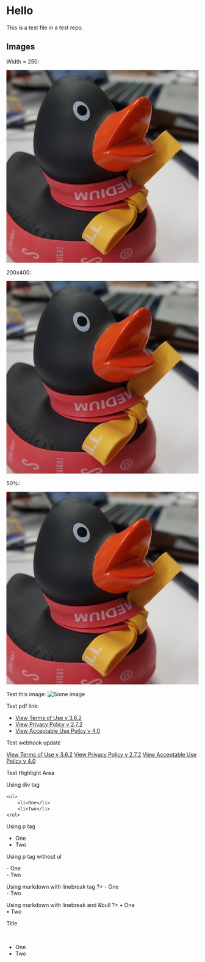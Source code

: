 # Hello

This is a test file in a test repo.

## Images

Width = 250:

![Ducky](docs/ducky_square_1.jpeg ':size=250')

200x400:

![Ducky 1](docs/ducky_square_1.jpeg ':size=200x400')

50%:

![Ducky 1](docs/ducky_square_1.jpeg ':size=50%')

Test this image:
![Some image](https://github.com/GovTechSG/developer.gov.sg/raw/master/assets/img/2%20Code%20Snap.png)

Test pdf link:
- [View Terms of Use v 3.6.2](/terms-of-use.pdf ':target=_blank') 
- [View Privacy Policy v 2.7.2](/privacy-policy-v-2.7.2.pdf ':target=_blank') 
- [View Acceptable Use Poilcy v 4.0](/mdm-aup-v4.0.pdf ':target=_blank') 

Test webhook update

<a href="terms-of-use.pdf" target="_blank">View Terms of Use v 3.6.2</a>
<a href="privacy-policy-v-2.7.2.pdf" target="_blank">View Privacy Policy v 2.7.2</a>
<a href="mdm-aup-v4.0.pdf " target="_blank">View Acceptable Use Poilcy v 4.0</a>

Test Highlight Area

Using div tag
<div class="warn">

    <ul>
        <li>One</li>
        <li>Two</li>
    </ul>
</div>

Using p tag
<p class="warn">
    <ul>
        <li>One</li>
        <li>Two</li>
    </ul>
</p>

Using p tag without ul
<p class="warn">
   - One <br>
   - Two <br>
</p>

Using markdown with linebreak tag
?> - One <br> - Two <br>

Using markdown with linebreak and &bull
?> &bull; One <br> &bull; Two <br>

<div class="info">
    <p>Title<p><br>
    <ul>
        <li>One</li>
        <li>Two</li>
    </ul>
</div>